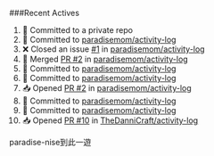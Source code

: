 ###Recent Actives
<!--START_SECTION:activity-->
1. 📝 Committed to a private repo
2. 📝 Committed to [paradisemom/activity-log](https://github.com/paradisemom/activity-log/commit/14419bf490c599c7b75ff5db1f83530c118f4029)
3. ❌ Closed an issue [#1](https://github.com/paradisemom/activity-log/issues/1) in [paradisemom/activity-log](https://github.com/paradisemom/activity-log)
4. 🔀 Merged [PR #2](https://github.com/paradisemom/activity-log/pull/2) in [paradisemom/activity-log](https://github.com/paradisemom/activity-log)
5. 📝 Committed to [paradisemom/activity-log](https://github.com/paradisemom/activity-log/commit/405e68049eb38896eca6a24dc2fd71919f9d7291)
6. 📝 Committed to [paradisemom/activity-log](https://github.com/paradisemom/activity-log/commit/9d61d3cd64386dab0a1b7bd5da475bad241694f2)
7. 📥 Opened [PR #2](https://github.com/paradisemom/activity-log/pull/2) in [paradisemom/activity-log](https://github.com/paradisemom/activity-log)
8. 📝 Committed to [paradisemom/activity-log](https://github.com/paradisemom/activity-log/commit/fb1a02fe4134cebd72bfe1bf6bfdc44add99dbdf)
9. 📝 Committed to [paradisemom/activity-log](https://github.com/paradisemom/activity-log/commit/dce1b8b6c3b7c0edce16b4e8e83254bfc6063d00)
10. 📥 Opened [PR #10](https://github.com/TheDanniCraft/activity-log/pull/10) in [TheDanniCraft/activity-log](https://github.com/TheDanniCraft/activity-log)
<!--END_SECTION:activity-->

paradise-nise到此一遊
